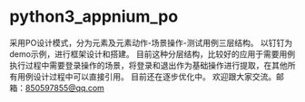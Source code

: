 # python3_appnium_po
采用PO设计模式，分为元素及元素动作-场景操作-测试用例三层结构。
以钉钉为demo示例，进行框架设计和搭建。
目前这种分层结构，比较好的应用于需要用例执行过程中需要登录操作的场景，将登录和退出作为基础操作进行提取，在其他所有用例设计过程中可以直接引用。
目前还在逐步优化中。
欢迎跟大家交流。邮箱：850597855@qq.com
